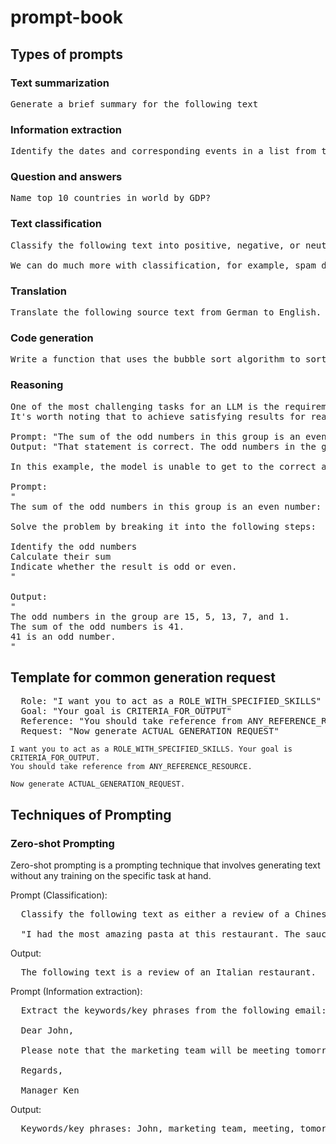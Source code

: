# prompt-book

## Types of prompts

### Text summarization
<pre>
Generate a brief summary for the following text
</pre>

### Information extraction
<pre>
Identify the dates and corresponding events in a list from the text above.
</pre>

### Question and answers
<pre>
Name top 10 countries in world by GDP?
</pre>

### Text classification
<pre>
Classify the following text into positive, negative, or neutral sentiment.

We can do much more with classification, for example, spam detection, topic classification, intent classification, and more.
</pre>

### Translation
<pre>
Translate the following source text from German to English.
</pre>

### Code generation
<pre>
Write a function that uses the bubble sort algorithm to sort a list of integers in ascending order.
</pre>

### Reasoning
<pre>
One of the most challenging tasks for an LLM is the requirement of reasoning. Reasoning is a fascinating area as it allows for complex applications to arise from LLMs. 
It's worth noting that to achieve satisfying results for reasoning tasks, we need to use advanced prompting techniques.

Prompt: "The sum of the odd numbers in this group is an even number: 15, 32, 5, 13, 82, 7, 1."
Output: "That statement is correct. The odd numbers in the group are 15, 5, 13, 7, and 1, and their sum is 41, which is an even number. The even numbers in the group are 32 and 82."

In this example, the model is unable to get to the correct answer. Let's try a different prompt for the same example.

Prompt: 
"
The sum of the odd numbers in this group is an even number: 15, 32, 5, 13, 82, 7, 1. 

Solve the problem by breaking it into the following steps:

Identify the odd numbers
Calculate their sum
Indicate whether the result is odd or even.
"

Output: 
"
The odd numbers in the group are 15, 5, 13, 7, and 1.
The sum of the odd numbers is 41.
41 is an odd number.
"
</pre>

## Template for common generation request
<pre>
  Role: "I want you to act as a ROLE_WITH_SPECIFIED_SKILLS"
  Goal: "Your goal is CRITERIA_FOR_OUTPUT"
  Reference: "You should take reference from ANY_REFERENCE_RESOURCE"
  Request: "Now generate ACTUAL_GENERATION_REQUEST"
</pre>

```
I want you to act as a ROLE_WITH_SPECIFIED_SKILLS. Your goal is CRITERIA_FOR_OUTPUT.
You should take reference from ANY_REFERENCE_RESOURCE.

Now generate ACTUAL_GENERATION_REQUEST.

```

## Techniques of Prompting

### Zero-shot Prompting

Zero-shot prompting is a prompting technique that involves generating text without any training on the specific task at hand.

Prompt (Classification):
<pre>
  Classify the following text as either a review of a Chinese restaurant or a review of an Italian restaurant.

  "I had the most amazing pasta at this restaurant. The sauce was perfectly seasoned and the noodles were cooked to perfection."
</pre>

Output:
<pre>
  The following text is a review of an Italian restaurant.
</pre>

Prompt (Information extraction):
<pre>
  Extract the keywords/key phrases from the following email:

  Dear John,
  
  Please note that the marketing team will be meeting tomorrow at noon to discuss the Q3 plans. We will be creating our to-dos and assigning priorities. You are responsible for taking the meeting notes, so please make sure to attend.
  
  Regards,
  
  Manager Ken
</pre>

Output:
<pre>
  Keywords/key phrases: John, marketing team, meeting, tomorrow, noon, Q3 plans, to-dos, assigning priorities, meeting notes, attend, Manager.
</pre>


